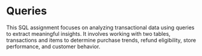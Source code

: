 # Queries
This SQL assignment focuses on analyzing transactional data using queries to extract meaningful insights. It involves working with two tables, transactions and items to determine purchase trends, refund eligibility, store performance, and customer behavior. 
